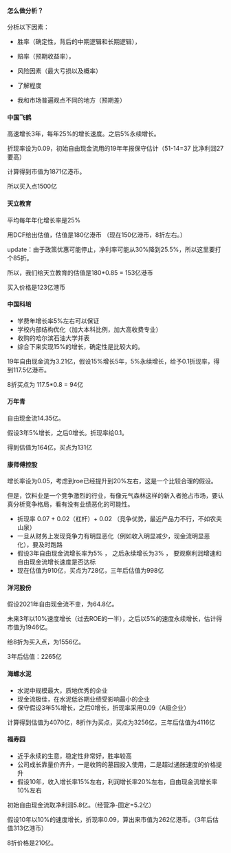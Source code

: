 #### 怎么做分析？

分析以下因素：

- 胜率（确定性，背后的中期逻辑和长期逻辑），

- 赔率（预期收益率），

- 风险因素（最大亏损以及概率）

- 了解程度 

- 我和市场普遍观点不同的地方（预期差）





#### 中国飞鹤

高速增长3年，每年25%的增长速度。之后5%永续增长。

折现率设为0.09，初始自由现金流用的19年年报保守估计（51-14=37 比净利润27要高）

计算得到市值为1871亿港币。

所以买入点1500亿





#### 天立教育

平均每年年化增长率是25%

用DCF给出估值，估值是180亿港币 （现在150亿港币，8折左右。）

update：由于政策优惠可能停止，净利率可能从30%降到25.5%，所以这里要打个85折。

所以，我们给天立教育的估值是180*0.85 = 153亿港币

买入价格是123亿港币     



#### 中国科培

- 学费年增长率5%左右可以保证
- 学校内部结构优化（加大本科比例，加大高收费专业）
- 收购的哈尔滨石油大学并表
- 综合下来实现15%的增长，确定性是比较大的。

19年自由现金流为3.21亿，假设15%增长5年，5%永续增长，给予0.1折现率，得到117.5亿港币。

8折买点为 117.5*0.8 = 94亿



#### 万年青

自由现金流14.35亿。

假设3年5%增长，之后0增长。折现率给0.1。

得到估值为164亿，买点为131亿









#### 康师傅控股



增长率设为0.05，考虑到roe已经提升到20%左右，这是一个比较合理的假设。

但是，饮料业是一个竞争激烈的行业，有像元气森林这样的新入者抢占市场，要认真分析竞争格局，看有没有业绩恶化的可能性。

- 折现率 0.07 + 0.02（杠杆）+ 0.02 （竞争优势，最近产品力不行，不如农夫山泉）
- 一旦从财务上发现竞争力有明显恶化（例如收入明显减少，现金流明显恶化），要及时跑路
- 假设3年自由现金流增长率为5% ， 之后永续增长为3% ， 要观察利润增速和自由现金流增长速度是否达标
- 现在估值为910亿，买点为728亿，三年后估值为998亿









#### 洋河股份

假设2021年自由现金流不变，为64.8亿。

未来3年以10%速度增长（过去ROE的一半），之后以5%的速度永续增长，估计得市值为1946亿。

给8折为买入点，为1556亿。

3年后估值：2265亿





#### 海螺水泥



- 水泥中规模最大，质地优秀的企业
- 现金流极佳，在水泥低谷期业绩受影响最小的企业
- 保守假设3年5%增长，之后0增长，折现率采用0.09（A级企业）



计算得到估值为4070亿，8折作为买点，买点为3256亿，三年后估值为4116亿





#### 福寿园

- 近乎永续的生意，稳定性非常好，胜率较高
- 公司成长靠量价齐升，一是收购的墓园投入使用，二是超过通胀速度的价格提升
- 假设10年，收入增长率15%左右，利润增长率20%左右，自由现金流增长率10%左右



初始自由现金流取净利润5.8亿。（经营净-固定=5.2亿）

假设10年以10%的速度增长，折现率0.09，算出来市值为262亿港币。（3年后估值313亿港币）

8折价格是210亿。







